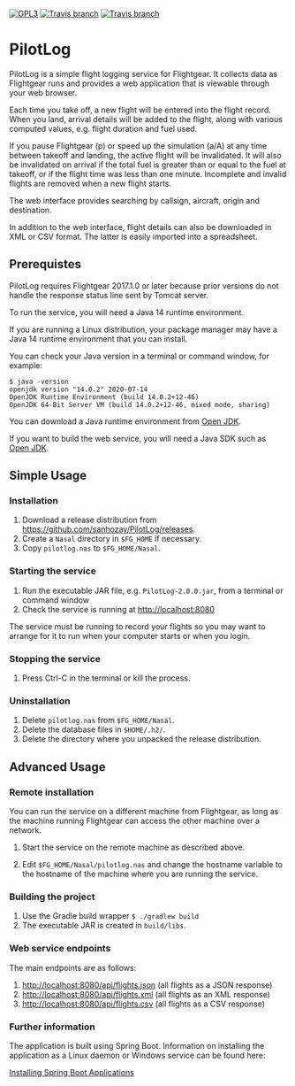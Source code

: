 [![GPL3](https://img.shields.io/badge/license-GPL3-%23a42e2b.svg)](https://www.gnu.org/licenses/gpl-3.0.en.html)
[![Travis branch](https://img.shields.io/travis/sanhozay/PilotLog/master.svg?label=master)](https://travis-ci.org/sanhozay/PilotLog)
[![Travis branch](https://img.shields.io/travis/sanhozay/PilotLog/develop.svg?label=develop)](https://travis-ci.org/sanhozay/PilotLog)

# PilotLog

PilotLog is a simple flight logging service for Flightgear. It collects data as
Flightgear runs and provides a web application that is viewable through your web
browser.

Each time you take off, a new flight will be entered into the flight record.
When you land, arrival details will be added to the flight, along with various
computed values, e.g. flight duration and fuel used.

If you pause Flightgear (p) or speed up the simulation (a/A) at any time between
takeoff and landing, the active flight will be invalidated. It will also be
invalidated on arrival if the total fuel is greater than or equal to the fuel at
takeoff, or if the flight time was less than one minute. Incomplete and invalid
flights are removed when a new flight starts.

The web interface provides searching by callsign, aircraft, origin and
destination.

In addition to the web interface, flight details can also be downloaded in XML
or CSV format. The latter is easily imported into a spreadsheet.

## Prerequistes

PilotLog requires Flightgear 2017.1.0 or later because prior versions do not
handle the response status line sent by Tomcat server.

To run the service, you will need a Java 14 runtime environment.

If you are running a Linux distribution, your package manager may have a Java 14
runtime environment that you can install.

You can check your Java version in a terminal or command window, for example:

    $ java -version
    openjdk version "14.0.2" 2020-07-14
    OpenJDK Runtime Environment (build 14.0.2+12-46)
    OpenJDK 64-Bit Server VM (build 14.0.2+12-46, mixed mode, sharing)

You can download a Java runtime environment from [Open JDK](http://openjdk.java.net).

If you want to build the web service, you will need a Java SDK such as
[Open JDK](http://openjdk.java.net).

## Simple Usage

### Installation

1. Download a release distribution from <https://github.com/sanhozay/PilotLog/releases>.
2. Create a `Nasal` directory in `$FG_HOME` if necessary.
3. Copy `pilotlog.nas` to `$FG_HOME/Nasal`.

### Starting the service

1. Run the executable JAR file, e.g. `PilotLog-2.0.0.jar`, from a terminal or
   command window
2. Check the service is running at <http://localhost:8080>

The service must be running to record your flights so you may want to arrange
for it to run when your computer starts or when you login.

### Stopping the service

1. Press Ctrl-C in the terminal or kill the process.

### Uninstallation

1. Delete `pilotlog.nas` from `$FG_HOME/Nasal`.
2. Delete the database files in `$HOME/.h2/`.
3. Delete the directory where you unpacked the release distribution.

## Advanced Usage

### Remote installation

You can run the service on a different machine from Flightgear, as long as the
machine running Flightgear can access the other machine over a network.

1. Start the service on the remote machine as described above.

2. Edit `$FG_HOME/Nasal/pilotlog.nas` and change the hostname variable to the
   hostname of the machine where you are running the service.

### Building the project

1. Use the Gradle build wrapper `$ ./gradlew build`
2. The executable JAR is created in `build/libs`.

### Web service endpoints

The main endpoints are as follows:

1. <http://localhost:8080/api/flights.json> (all flights as a JSON response)
2. <http://localhost:8080/api/flights.xml> (all flights as an XML response)
3. <http://localhost:8080/api/flights.csv> (all flights as a CSV response)

### Further information

The application is built using Spring Boot. Information on installing the
application as a Linux daemon or Windows service can be found here:

[Installing Spring Boot
Applications](https://docs.spring.io/spring-boot/docs/current/reference/html/deployment-install.html)
